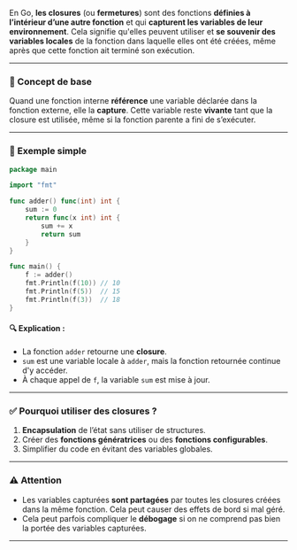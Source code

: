 En Go, **les closures** (ou **fermetures**) sont des fonctions **définies à l’intérieur d’une autre fonction** et qui **capturent les variables de leur environnement**. Cela signifie qu'elles peuvent utiliser et **se souvenir des variables locales** de la fonction dans laquelle elles ont été créées, même après que cette fonction ait terminé son exécution.

---

### 🧠 Concept de base

Quand une fonction interne **référence** une variable déclarée dans la fonction externe, elle la **capture**. Cette variable reste **vivante** tant que la closure est utilisée, même si la fonction parente a fini de s’exécuter.

---

### 📌 Exemple simple

```go
package main

import "fmt"

func adder() func(int) int {
    sum := 0
    return func(x int) int {
        sum += x
        return sum
    }
}

func main() {
    f := adder()
    fmt.Println(f(10)) // 10
    fmt.Println(f(5))  // 15
    fmt.Println(f(3))  // 18
}
```

#### 🔍 Explication :

* La fonction `adder` retourne une **closure**.
* `sum` est une variable locale à `adder`, mais la fonction retournée continue d'y accéder.
* À chaque appel de `f`, la variable `sum` est mise à jour.

---

### ✅ Pourquoi utiliser des closures ?

1. **Encapsulation** de l’état sans utiliser de structures.
2. Créer des **fonctions génératrices** ou des **fonctions configurables**.
3. Simplifier du code en évitant des variables globales.

---

### ⚠️ Attention

* Les variables capturées **sont partagées** par toutes les closures créées dans la même fonction. Cela peut causer des effets de bord si mal géré.
* Cela peut parfois compliquer le **débogage** si on ne comprend pas bien la portée des variables capturées.

---
